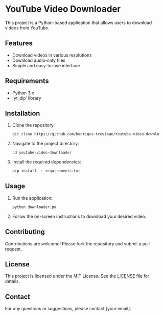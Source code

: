 # YouTube Video Downloader

This project is a Python-based application that allows users to download videos from YouTube.

## Features

- Download videos in various resolutions
- Download audio-only files
- Simple and easy-to-use interface

## Requirements

- Python 3.x
- 'yt_dlp' library

## Installation

1. Clone the repository:
    ```bash
    git clone https://github.com/henrique-trevisan/Youtube-video-downloader.git
    ```
2. Navigate to the project directory:
    ```bash
    cd youtube-video-downloader
    ```
3. Install the required dependencies:
    ```bash
    pip install -r requirements.txt
    ```

## Usage

1. Run the application:
    ```bash
    python downloader.py
    ```
2. Follow the on-screen instructions to download your desired video.

## Contributing

Contributions are welcome! Please fork the repository and submit a pull request.

## License

This project is licensed under the MIT License. See the [LICENSE](LICENSE) file for details.

## Contact

For any questions or suggestions, please contact [your email].
